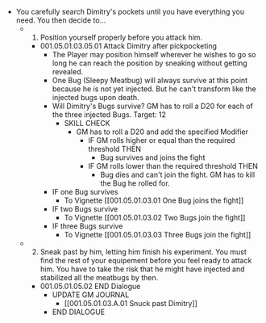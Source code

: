 - You carefully search Dimitry's pockets until you have everything you need. You then decide to...
	- 1. Position yourself properly before you attack him.
		- 001.05.01.03.05.01 Attack Dimitry after pickpocketing
			- The Player may position himself wherever he wishes to go so long he can reach the position by sneaking without getting revealed.
			- One Bug (Sleepy Meatbug) will always survive at this point because he is not yet injected. But he can't transform like the injected bugs upon death.
			- Will Dimitry's Bugs survive? GM has to roll a D20 for each of the three injected Bugs. Target: 12
				- SKILL CHECK
					- GM has to roll a D20 and add the specified Modifier
						- IF GM rolls higher or equal than the required threshold THEN
							- Bug survives and joins the fight
						- IF GM rolls lower than the required threshold THEN
							- Bug dies and can't join the fight. GM has to kill the Bug he rolled for.
			- IF one Bug survives
				- To Vignette [[001.05.01.03.01 One Bug joins the fight]]
			- IF two Bugs survive
				- To Vignette [[001.05.01.03.02 Two Bugs join the fight]]
			- IF three Bugs survive
				- To Vignette [[001.05.01.03.03 Three Bugs join the fight]]
	- 2. Sneak past by him, letting him finish his experiment. You must find the rest of your equipement before you feel ready to attack him. You have to take the risk that he might have injected and stabilized all the meatbugs by then.
		- 001.05.01.05.02 END Dialogue
			- UPDATE GM JOURNAL
				- [[001.05.01.03.A.01 Snuck past Dimitry]]
			- END DIALOGUE